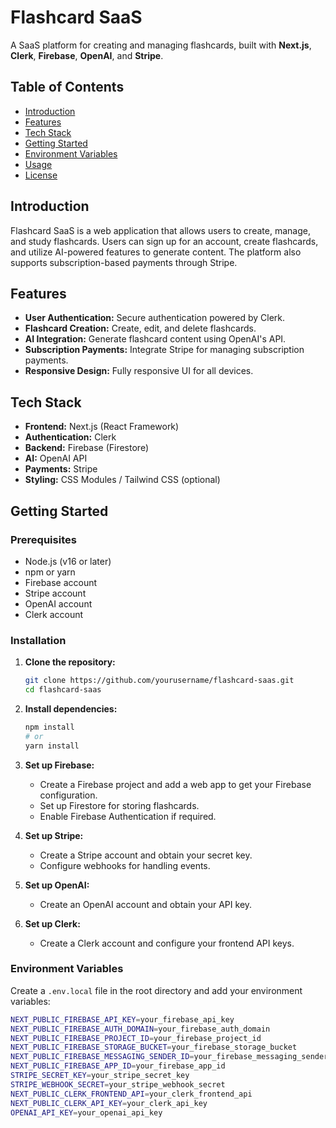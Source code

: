 # Flashcard SaaS

A SaaS platform for creating and managing flashcards, built with **Next.js**, **Clerk**, **Firebase**, **OpenAI**, and **Stripe**.

## Table of Contents
- [Introduction](#introduction)
- [Features](#features)
- [Tech Stack](#tech-stack)
- [Getting Started](#getting-started)
- [Environment Variables](#environment-variables)
- [Usage](#usage)
- [License](#license)

## Introduction
Flashcard SaaS is a web application that allows users to create, manage, and study flashcards. Users can sign up for an account, create flashcards, and utilize AI-powered features to generate content. The platform also supports subscription-based payments through Stripe.

## Features
- **User Authentication:** Secure authentication powered by Clerk.
- **Flashcard Creation:** Create, edit, and delete flashcards.
- **AI Integration:** Generate flashcard content using OpenAI's API.
- **Subscription Payments:** Integrate Stripe for managing subscription payments.
- **Responsive Design:** Fully responsive UI for all devices.

## Tech Stack
- **Frontend:** Next.js (React Framework)
- **Authentication:** Clerk
- **Backend:** Firebase (Firestore)
- **AI:** OpenAI API
- **Payments:** Stripe
- **Styling:** CSS Modules / Tailwind CSS (optional)

## Getting Started

### Prerequisites
- Node.js (v16 or later)
- npm or yarn
- Firebase account
- Stripe account
- OpenAI account
- Clerk account

### Installation
1. **Clone the repository:**
    ```bash
    git clone https://github.com/yourusername/flashcard-saas.git
    cd flashcard-saas
    ```

2. **Install dependencies:**
    ```bash
    npm install
    # or
    yarn install
    ```

3. **Set up Firebase:**
   - Create a Firebase project and add a web app to get your Firebase configuration.
   - Set up Firestore for storing flashcards.
   - Enable Firebase Authentication if required.

4. **Set up Stripe:**
   - Create a Stripe account and obtain your secret key.
   - Configure webhooks for handling events.

5. **Set up OpenAI:**
   - Create an OpenAI account and obtain your API key.

6. **Set up Clerk:**
   - Create a Clerk account and configure your frontend API keys.

### Environment Variables
Create a `.env.local` file in the root directory and add your environment variables:

```bash
NEXT_PUBLIC_FIREBASE_API_KEY=your_firebase_api_key
NEXT_PUBLIC_FIREBASE_AUTH_DOMAIN=your_firebase_auth_domain
NEXT_PUBLIC_FIREBASE_PROJECT_ID=your_firebase_project_id
NEXT_PUBLIC_FIREBASE_STORAGE_BUCKET=your_firebase_storage_bucket
NEXT_PUBLIC_FIREBASE_MESSAGING_SENDER_ID=your_firebase_messaging_sender_id
NEXT_PUBLIC_FIREBASE_APP_ID=your_firebase_app_id
STRIPE_SECRET_KEY=your_stripe_secret_key
STRIPE_WEBHOOK_SECRET=your_stripe_webhook_secret
NEXT_PUBLIC_CLERK_FRONTEND_API=your_clerk_frontend_api
NEXT_PUBLIC_CLERK_API_KEY=your_clerk_api_key
OPENAI_API_KEY=your_openai_api_key
